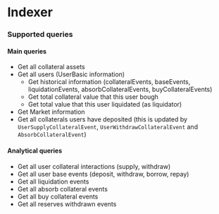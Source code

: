 # Indexer


### Supported queries
#### Main queries

- Get all collateral assets
- Get all users (UserBasic information)
    - Get historical information (collateralEvents, baseEvents, liquidationEvents, absorbCollateralEvents, buyCollateralEvents)
    - Get total collateral value that this user bough
    - Get total value that this user liquidated (as liquidator)
- Get Market information
- Get all collaterals users have deposited (this is updated by `UserSupplyCollateralEvent`, `UserWithdrawCollateralEvent` and `AbsorbCollateralEvent`)

#### Analytical queries
- Get all user collateral interactions (supply, withdraw)
- Get all user base events (deposit, withdraw, borrow, repay)
- Get all liquidation events
- Get all absorb collateral events
- Get all buy collateral events
- Get all reserves withdrawn events